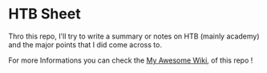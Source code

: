 # HTB Sheet

Thro this repo, I'll try to write a summary or notes on HTB (mainly academy) and the major points that I did come across to.

For more Informations you can check the [My Awesome Wiki](../../wiki), of this repo !
